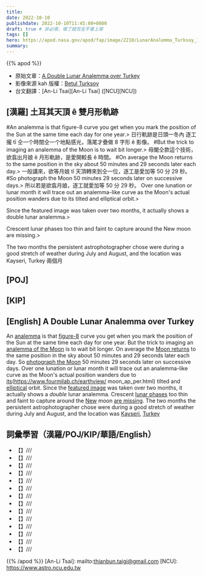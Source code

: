 ```yaml
---
title:
date: 2022-10-10
publishdate: 2022-10-10T11:45:00+0800
draft: true # 非必填，填了就完全不會上架
tags: []
hero: https://apod.nasa.gov/apod/fap/image/2210/LunarAnalemma_Turksoy_1080.jpg
summary:
---
```


{{% apod %}}

- 原始文章：[A Double Lunar Analemma over Turkey](https://apod.nasa.gov/apod/ap221010.html)
- 影像來源 kah 版權：[Betul Turksoy](https://www.instagram.com/betul_turksoy/)
- 台文翻譯：[An-Li Tsai][An-Li Tsai] ([NCU][NCU])

## [漢羅] 土耳其天頂 ê 雙月形軌跡
#An analemma is that figure-8 curve you get when you mark the position of the Sun at the same time each day for one year.>
日行軌跡是日頭一冬內 逐工攏 tī 仝一个時間仝一个地點感光，落尾才疊做 8 字形 ê 影像。
#But the trick to imaging an analemma of the Moon is to wait bit longer.>
毋閣仝款這个技術，欲翕出月娘 ê 月形軌跡，是愛開較長 ê 時間。
#On average the Moon returns to the same position in the sky about 50 minutes and 29 seconds later each day.>
一般講來，欲等月娘 tī 天頂轉來到仝一位，逐工是愛加等 50 分 29 秒。
#So photograph the Moon 50 minutes 29 seconds later on successive days.>
所以若是欲翕月娘，逐工就愛加等 50 分 29 秒。
Over one lunation or lunar month it will trace out an analemma-like curve as the Moon's actual position wanders due to its tilted and elliptical orbit.>

Since the featured image was taken over two months, it actually shows a double lunar analemma.>

Crescent lunar phases too thin and faint to capture around the New moon are missing.>

The two months the persistent astrophotographer chose were during a good stretch of weather during July and August, and the location was Kayseri, Turkey
兩個月


## [POJ]

## [KIP]

## [English] A Double Lunar Analemma over Turkey
An [analemma][analemma] is that [figure-8][figure-8] curve you get when you mark the position of the Sun at the same time each day for one year.
But the trick to imaging an [analemma of the Moon][analemma of the Moon] is to wait bit longer.
On average the [Moon returns][Moon returns] to the same position in the sky about 50 minutes and 29 seconds later each day.
So [photograph the Moon][photograph the Moon e] 50 minutes 29 seconds later on successive days.
Over one lunation or lunar month it will trace out an analemma-like curve as the Moon's actual position wanders due to [its](https://www.fourmilab.ch/earthview/
moon_ap_per.html) tilted and [elliptical][elliptical] orbit.
Since the [featured image][featured image] was taken over two months, it actually shows a _double_ lunar analemma.
Crescent [lunar phases][lunar phases] too thin and faint to capture around the [New][New] moon [are missing][are missing].
The two months the persistent astrophotographer chose were during a good stretch of weather during July and August, and the location was [Kayseri][Kayseri], [Turkey][Turkey]

## 詞彙學習（漢羅/POJ/KIP/華語/English）
- 【】///
- 【】///
- 【】///
- 【】///
- 【】///
- 【】///
- 【】///
- 【】///
- 【】///
- 【】///
- 【】///
- 【】///
- 【】///
- 【】///

{{% /apod %}}
[An-Li Tsai]: mailto:thianbun.taigi@gmail.com
[NCU]: https://www.astro.ncu.edu.tw

[copyright]: https://apod.nasa.gov/apod/fap/lib/about_apod.html#srapply
[License]: https://creativecommons.org/licenses/by/2.0/

[analemma]:https://youtu.be/Deli5COMJhs
[figure-8]:https://apod.nasa.gov/apod/ap160822.html
[analemma of the Moon]:https://apod.nasa.gov/apod/ap050713.html
[Moon returns]:https://solarsystem.nasa.gov/moons/earths-moon/lunar-phases-and-eclipses/
[photograph the Moon e]:https://apod.nasa.gov/apod/ap220612.html
[photograph the Moon t]:https://apod.tw/daily/20220612/
[its]:https://www.fourmilab.ch/earthview/moon_ap_per.html
[elliptical]:https://www.mathsisfun.com/geometry/ellipse.html
[featured image]:https://www.instagram.com/p/CjJQoBlMIUN/
[lunar phases]:https://solarsystem.nasa.gov/resources/676/phases-of-the-moon/
[New]:https://spaceplace.nasa.gov/review/all-about-the-moon/moon_phases.en.jpg
[are missing]:https://cdn.abcotvs.com/dip/images/831727_070615-cc-Sad-Cat-Thumb.jpg?w=800
[Kayseri]:https://youtu.be/amaLtD5ON1Q
[Turkey]:https://en.wikipedia.org/wiki/Turkey
